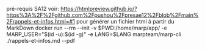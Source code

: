 pré-requis SA12 voir: 
https://htmlpreview.github.io/?https%3A%2F%2Fgithub.com%2Fpushou%2Fpresae12%2Fblob%2Fmain%2Frappels-et-infos.html=#1
pour générer un fichier html à partir du MarkDown
docker run --rm --init -v $PWD:/home/marp/app/ -e MARP_USER="$(id -u):$(id -g)"  -e LANG=$LANG marpteam/marp-cli ./rappels-et-infos.md --pdf
